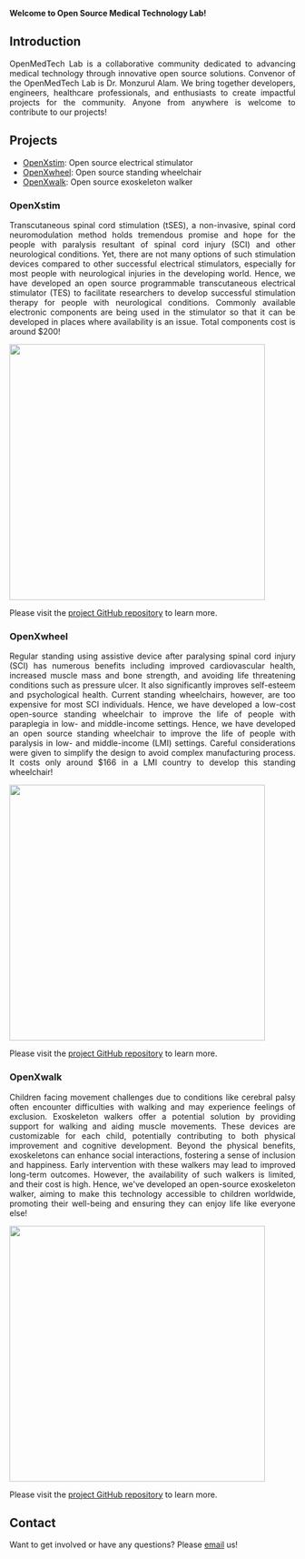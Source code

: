**Welcome to Open Source Medical Technology Lab!**

## Introduction

<p align="justify">OpenMedTech Lab is a collaborative community dedicated to advancing medical technology through innovative open source solutions. Convenor of the OpenMedTech Lab is Dr. Monzurul Alam. We bring together developers, engineers, healthcare professionals, and enthusiasts to create impactful projects for the community. Anyone from anywhere is welcome to contribute to our projects!</p>

## Projects

- [OpenXstim](#OpenXstim): Open source electrical stimulator
- [OpenXwheel](#OpenXwheel): Open source standing wheelchair
- [OpenXwalk](#OpenXwalk): Open source exoskeleton walker

### OpenXstim

<p align="justify">Transcutaneous spinal cord stimulation (tSES), a non-invasive, spinal cord neuromodulation method holds tremendous promise and hope for the people with paralysis resultant of spinal cord injury (SCI) and other neurological conditions. Yet, there are not many options of such stimulation devices compared to other successful electrical stimulators, especially for most people with neurological injuries in the developing world. Hence, we have developed an open source programmable transcutaneous electrical stimulator (TES) to facilitate researchers to develop successful stimulation therapy for people with neurological conditions. Commonly available electronic components are being used in the stimulator so that it can be developed in places where availability is an issue. Total components cost is around $200!</p>

<img src="https://openmedtech-lab.github.io/images/OpenXstim.png" width="450">

Please visit the [project GitHub repository](https://github.com/OpenMedTech-Lab/OpenXstim) to learn more.

### OpenXwheel

<p align="justify">Regular standing using assistive device after paralysing spinal cord injury (SCI) has numerous benefits including improved cardiovascular health, increased muscle mass and bone strength, and avoiding life threatening conditions such as pressure ulcer. It also significantly improves self-esteem and psychological health. Current standing wheelchairs, however, are too expensive for most SCI individuals. Hence, we have developed a low-cost open-source standing wheelchair to improve the life of people with paraplegia in low- and middle-income settings. Hence, we have developed an open source standing wheelchair to improve the life of people with paralysis in low- and middle-income (LMI) settings. Careful considerations were given to simplify the design to avoid complex manufacturing process. It costs only around $166 in a LMI country to develop this standing wheelchair!</p>

<img src="https://openmedtech-lab.github.io/images/OpenXwheel.png" width="450">

Please visit the [project GitHub repository](https://github.com/OpenMedTech-Lab/OpenXwheel) to learn more.

### OpenXwalk

<p align="justify">Children facing movement challenges due to conditions like cerebral palsy often encounter difficulties with walking and may experience feelings of exclusion. Exoskeleton walkers offer a potential solution by providing support for walking and aiding muscle movements. These devices are customizable for each child, potentially contributing to both physical improvement and cognitive development. Beyond the physical benefits, exoskeletons can enhance social interactions, fostering a sense of inclusion and happiness. Early intervention with these walkers may lead to improved long-term outcomes. However, the availability of such walkers is limited, and their cost is high. Hence, we've developed an open-source exoskeleton walker, aiming to make this technology accessible to children worldwide, promoting their well-being and ensuring they can enjoy life like everyone else!</p>

<img src="https://openmedtech-lab.github.io/images/OpenXwalk.jpg" width="450">

Please visit the [project GitHub repository](https://github.com/OpenMedTech-Lab/OpenXwalk) to learn more.

## Contact

Want to get involved or have any questions? Please [email](mailto:openmedtechlab@gmail.com) us!
